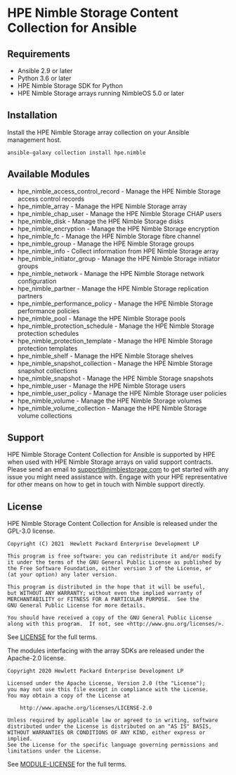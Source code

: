 # HPE Nimble Storage Content Collection for Ansible

## Requirements

- Ansible 2.9 or later
- Python 3.6 or later
- HPE Nimble Storage SDK for Python
- HPE Nimble Storage arrays running NimbleOS 5.0 or later

## Installation

Install the HPE Nimble Storage array collection on your Ansible management host.

```
ansible-galaxy collection install hpe.nimble
```

## Available Modules

- hpe_nimble_access_control_record - Manage the HPE Nimble Storage access control records
- hpe_nimble_array - Manage the HPE Nimble Storage array
- hpe_nimble_chap_user - Manage the HPE Nimble Storage CHAP users
- hpe_nimble_disk - Manage the HPE Nimble Storage disks
- hpe_nimble_encryption - Manage the HPE Nimble Storage encryption
- hpe_nimble_fc - Manage the HPE Nimble Storage fibre channel
- hpe_nimble_group -  Manage the HPE Nimble Storage groups
- hpe_nimble_info - Collect information from HPE Nimble Storage array
- hpe_nimble_initiator_group - Manage the HPE Nimble Storage initiator groups
- hpe_nimble_network - Manage the HPE Nimble Storage network configuration
- hpe_nimble_partner - Manage the HPE Nimble Storage replication partners
- hpe_nimble_performance_policy - Manage the HPE Nimble Storage performance policies
- hpe_nimble_pool - Manage the HPE Nimble Storage pools
- hpe_nimble_protection_schedule - Manage the HPE Nimble Storage protection schedules
- hpe_nimble_protection_template - Manage the HPE Nimble Storage protection templates
- hpe_nimble_shelf - Manage the HPE Nimble Storage shelves
- hpe_nimble_snapshot_collection - Manage the HPE Nimble Storage snapshot collections
- hpe_nimble_snapshot - Manage the HPE Nimble Storage snapshots
- hpe_nimble_user -  Manage the HPE Nimble Storage users
- hpe_nimble_user_policy -  Manage the HPE Nimble Storage user policies
- hpe_nimble_volume -  Manage the HPE Nimble Storage volumes
- hpe_nimble_volume_collection - Manage the HPE Nimble Storage volume collections

## Support

HPE Nimble Storage Content Collection for Ansible is supported by HPE when used with HPE Nimble Storage arrays on valid support contracts. Please send an email to [support@nimblestorage.com](mailto:support@nimblestorage.com) to get started with any issue you might need assistance with. Engage with your HPE representative for other means on how to get in touch with Nimble support directly.
 
## License

HPE Nimble Storage Content Collection for Ansible is released under the GPL-3.0 license.
    
    Copyright (C) 2021  Hewlett Packard Enterprise Development LP

    This program is free software: you can redistribute it and/or modify
    it under the terms of the GNU General Public License as published by
    the Free Software Foundation, either version 3 of the License, or
    (at your option) any later version.

    This program is distributed in the hope that it will be useful,
    but WITHOUT ANY WARRANTY; without even the implied warranty of
    MERCHANTABILITY or FITNESS FOR A PARTICULAR PURPOSE.  See the
    GNU General Public License for more details.

    You should have received a copy of the GNU General Public License
    along with this program.  If not, see <http://www.gnu.org/licenses/>.

See [LICENSE](https://github.com/hpe-storage/nimble-ansible-modules/blob/master/LICENSE) for the full terms.

The modules interfacing with the array SDKs are released under the Apache-2.0 license.

    Copyright 2020 Hewlett Packard Enterprise Development LP
    
    Licensed under the Apache License, Version 2.0 (the "License");
    you may not use this file except in compliance with the License.
    You may obtain a copy of the License at
    
        http://www.apache.org/licenses/LICENSE-2.0
    
    Unless required by applicable law or agreed to in writing, software
    distributed under the License is distributed on an "AS IS" BASIS,
    WITHOUT WARRANTIES OR CONDITIONS OF ANY KIND, either express or implied.
    See the License for the specific language governing permissions and
    limitations under the License.
    
See [MODULE-LICENSE](https://github.com/hpe-storage/nimble-ansible-modules/blob/master/MODULE-LICENSE) for the full terms.
